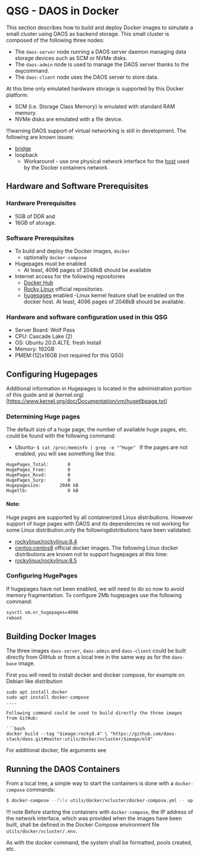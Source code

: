 # QSG - DAOS in Docker

This section describes how to build and deploy Docker images to simulate a small cluster using DAOS as backend storage.  This small cluster is composed of the following three nodes:

- The `daos-server` node running a DAOS server daemon managing data storage devices such as SCM or
  NVMe disks.
- The `daos-admin` node is used to manage the DAOS server thanks to the `dmg`command.
- The `daos-client` node uses the DAOS server to store data.

At this time only emulated hardware storage is supported by this Docker platform:

- SCM (i.e. Storage Class Memory) is emulated with standard RAM memory.
- NVMe disks are emulated with a file device.

!!!warning
DAOS support of virtual networking is still in development. The following are known issues:
- [bridge](https://docs.docker.com/network/bridge/) 
- loopback
	- Workaround - use one physical network interface for the [host](https://docs.docker.com/network/host/) used by the Docker containers network.

## Hardware and Software Prerequisites
### Hardware Prerequisites
- 5GB of DDR and 
- 16GB of storage.

### Software Prerequisites
- To build and deploy the Docker images, `docker` 
	- optionally `docker-compose`
- Hugepages must be enabled
	- At least, 4096 pages of 2048kB should be available 
- Internet access for the following repositories
	- [Docker Hub](https://hub.docker.com/) 
	- [Rocky Linux](https://rockylinux.org/) official repositories.  
	- [hugepages](https://www.kernel.org/doc/Documentation/vm/hugetlbpage.txt) enabled
		-Linux kernel feature shall be enabled on the docker host. At least, 4096 pages of 2048kB should be available. 

### Hardware and software configuration used in this QSG
- Server Board: Wolf Pass
- CPU: Cascade Lake (2)
- OS: Ubuntu 20.0.4LTE. fresh Install
- Memory: 192GB 
- PMEM:(12)x16GB (not required for this QSG)

## Configuring Hugepages
Additional information in Hugepages is located in the administration portion of this guide <need link> and at (kernel.org)[https://www.kernel.org/doc/Documentation/vm/hugetlbpage.txt]
	
### Determining Huge pages
The default size of a huge page, the number of available huge pages, etc. could be found with the following command: 
- Ubuntu- ```$ cat /proc/meminfo | grep -e "^Huge" ```
If the pages are not enabled, you will see something like this:
```
HugePages_Total:       0
HugePages_Free:        0
HugePages_Rsvd:        0
HugePages_Surp:        0
Hugepagesize:       2048 kB
Hugetlb:               0 kB
```

#### Note: 
Huge pages are supported by all containerized Linux distributions. However support of huge pages 
with DAOS and its dependencies re not working for some Linux distribution.only the followingdistributions have
been validated:
- [rockylinux/rockylinux:8.4](https://hub.docker.com/r/rockylinux/rockylinux) 
- [centos:centos8](https://hub.docker.com/_/centos) official docker images.
The following Linux docker distributions are known not to support hugepages at this time:
- [rockylinux/rockylinux:8.5](https://hub.docker.com/r/rockylinux/rockylinux)

### Configuring HugePages
If hugepages have not been enabled, we will need to do so now to avoid memory fragmentation. To configure
2Mb hugepages use the following command:
```bash
sysctl vm.nr_hugepages=4096
reboot
```

## Building Docker Images
The three images `daos-server`, `daos-admin` and `daos-client` could be built directly from GitHub
or from a local tree in the same way as for the `daos-base` image.

First you will need to install docker and docker compose, for example on Debian like distribution

```
sudo apt install docker
sudo apt install docker-compose
....

Following command could be used to build directly the three images from GitHub:

```bash
docker build --tag "$image:rocky8.4" \ "https://github.com/daos-stack/daos.git#master:utils/docker/vcluster/$image/el8"
```
For additional docker, file arguments see <link>
	
## Running the DAOS Containers
From a local tree, a simple way to start the containers is done with a `docker-compose` commands:

```bash
$ docker-compose --file utils/docker/vcluster/docker-compose.yml -- up --detach
```

!!! note
    Before starting the containers with `docker-compose`, the IP address of the network interface,
    which was provided when the images have been built, shall be defined in the Docker
    Compose environment file `utils/docker/vcluster/.env`.

As with the docker command, the system shall be formatted, pools created, etc.

